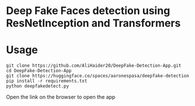 # Deep Fake Faces detection using ResNetInception and Transformers

# Usage

```
git clone https://github.com/AliHaider20/DeepFake-Detection-App.git
cd DeepFake-Detection-App
git clone https://huggingface.co/spaces/aaronespasa/deepfake-detection
pip install -r requirements.txt
python deepfakedetect.py
```

Open the link on the browser to open the app

